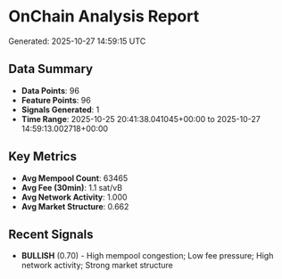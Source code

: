 # OnChain Analysis Report
Generated: 2025-10-27 14:59:15 UTC

## Data Summary
- **Data Points**: 96
- **Feature Points**: 96
- **Signals Generated**: 1
- **Time Range**: 2025-10-25 20:41:38.041045+00:00 to 2025-10-27 14:59:13.002718+00:00

## Key Metrics
- **Avg Mempool Count**: 63465
- **Avg Fee (30min)**: 1.1 sat/vB
- **Avg Network Activity**: 1.000
- **Avg Market Structure**: 0.662

## Recent Signals
- **BULLISH** (0.70) - High mempool congestion; Low fee pressure; High network activity; Strong market structure
